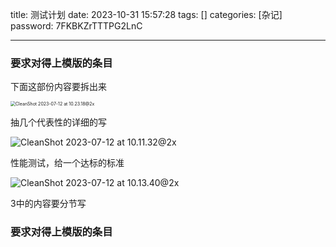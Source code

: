 title: 测试计划 
date: 2023-10-31 15:57:28 
tags: []
categories: [杂记]
password: 7FKBKZrTTTPG2LnC

---
 <!--more-->
### **要求对得上模版的条目**



下面这部份内容要拆出来

<img src="http://img.wqkenqing.ren/typora_img/CleanShot%202023-07-12%20at%2010.23.18@2x-20230712102608848.png" alt="CleanShot 2023-07-12 at 10.23.18@2x" style="zoom:50%;" />

抽几个代表性的详细的写

![CleanShot 2023-07-12 at 10.11.32@2x](http://img.wqkenqing.ren/typora_img/CleanShot%202023-07-12%20at%2010.11.32@2x.png)

性能测试，给一个达标的标准

![CleanShot 2023-07-12 at 10.13.40@2x](http://img.wqkenqing.ren/typora_img/CleanShot%202023-07-12%20at%2010.13.40@2x.png)

3中的内容要分节写





### **要求对得上模版的条目**

